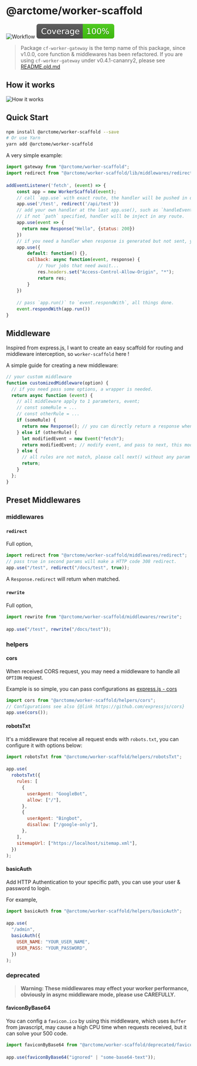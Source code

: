 # @arctome/worker-scaffold

![Workflow](https://github.com/arctome/worker-scaffold/workflows/Publish/badge.svg)
![Coverage](./coverage/badge.svg)

> Package `cf-worker-gateway` is the temp name of this package, since v1.0.0, core function & middlewares has been refactored. If you are using `cf-worker-gateway` under v0.4.1-cananry2, please see [README.old.md](./README.old.md)

## How it works

![How it works](https://lucid.app/publicSegments/view/74a1b7f0-b008-430f-8f3b-25c6831ae2c9/image.jpeg)

## Quick Start

```bash
npm install @arctome/worker-scaffold --save
# Or use Yarn
yarn add @arctome/worker-scaffold
```

A very simple example:

```javascript
import gateway from "@arctome/worker-scaffold";
import redirect from "@arctome/worker-scaffold/lib/middlewares/redirect";

addEventListener('fetch', (event) => {
    const app = new WorkerScaffold(event);
    // call `app.use` with exact route, the handler will be pushed in quene.
    app.use('/test', redirect('/api/test'))
    // add your own handler at the last app.use(), such as `handleEvent` or `getAssestFromKV`.
    // if not `path` specified, handler will be inject in any route.
    app.use(event => {
      return new Response("Hello", {status: 200})
    })
    // if you need a handler when response is generated but not sent, you can pass a bundle of functions contains `default` & `callback`. `callback` funciton will be called at the end.
    app.use({
        default: function() {},
        callback: async function(event, response) {
            // Your jobs that need await...
            res.headers.set("Access-Control-Allow-Origin", "*");
            return res;
        }
    })

    // pass `app.run()` to `event.respondWith`, all things done.
    event.respondWith(app.run())
}
```

## Middleware

Inspired from express.js, I want to create an easy scaffold for routing and middleware interception, so `worker-scaffold` here !

A simple guide for creating a new middleware:

```javascript
// your custom middleware
function customizedMiddleware(option) {
  // if you need pass some options, a wrapper is needed.
  return async function (event) {
    // all middleware apply to 1 parameters, event;
    // const someRule = ...
    // const otherRule = ...
    if (someRule) {
      return new Response(); // you can directly return a response when matched
    } else if (otherRule) {
      let modifiedEvent = new Event("fetch");
      return modifiedEvent; // modify event, and pass to next, this modification will not lose
    } else {
      // all rules are not match, please call next() without any param
      return;
    }
  };
}
```

## Preset Middlewares

### middlewares

#### `redirect`

Full option,

```javascript
import redirect from "@arctome/worker-scaffold/middlewares/redirect";
// pass true in second params will make a HTTP code 308 redirect.
app.use("/test", redirect("/docs/test", true));
```

A `Response.redirect` will return when matched.

#### `rewrite`

Full option,

```javascript
import rewrite from "@arctome/worker-scaffold/middlewares/rewrite";

app.use("/test", rewrite("/docs/test"));
```

### helpers

#### cors

When received CORS request, you may need a middleware to handle all `OPTION` request.

Example is so simple, you can pass configurations as [express.js - cors](https://github.com/expressjs/cors)

```javascript
import cors from "@arctome/worker-scaffold/helpers/cors";
// Configurations see also {@link https://github.com/expressjs/cors}
app.use(cors());
```

#### robotsTxt

It's a middleware that receive all request ends with `robots.txt`, you can configure it with options below:

```javascript
import robotsTxt from "@arctome/worker-scaffold/helpers/robotsTxt";

app.use(
  robotsTxt({
    rules: [
      {
        userAgent: "GoogleBot",
        allow: ["/"],
      },
      {
        userAgent: "Bingbot",
        disallow: ["/google-only"],
      },
    ],
    sitemapUrl: ["https://localhost/sitemap.xml"],
  })
);
```

#### basicAuth

Add HTTP Authentication to your specific path, you can use your user & password to login.

For example,

```javascript
import basicAuth from "@arctome/worker-scaffold/helpers/basicAuth";

app.use(
  "/admin",
  basicAuth({
    USER_NAME: "YOUR_USER_NAME",
    USER_PASS: "YOUR_PASSWORD",
  })
);
```

### deprecated

> **Warning: These middlewares may effect your worker performance, obviously in async middleware mode, please use CAREFULLY.**

#### faviconByBase64

You can config a `favicon.ico` by using this middleware, which uses `Buffer` from javascript, may cause a high CPU time when requests received, but it can solve your 500 code.

```javascript
import faviconByBase64 from "@arctome/worker-scaffold/deprecated/faviconByBase64";

app.use(faviconByBase64("ignored" | "some-base64-text"));
```
